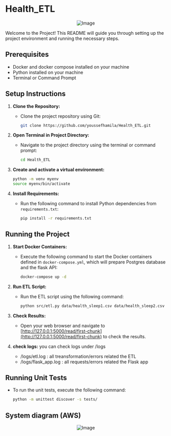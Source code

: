 # Health_ETL
<div align="center">
  <img src="https://github.com/youssefhamila/Health_ETL/assets/84504249/028cae61-13ea-43d7-b4cf-401c7ac65bf8" alt="Image">
</div>

Welcome to the Project! This README will guide you through setting up the project environment and running the necessary steps.

## Prerequisites

- Docker and docker compose installed on your machine
- Python installed on your machine
- Terminal or Command Prompt

## Setup Instructions

1. **Clone the Repository:**
   - Clone the project repository using Git:
     ```bash
     git clone https://github.com/youssefhamila/Health_ETL.git
     ```

2. **Open Terminal in Project Directory:**
   - Navigate to the project directory using the terminal or command prompt:
     ```bash
     cd Health_ETL
     ```
     
3. **Create and activate a virtual environment:**
     ```bash
     python -m venv myenv
     source myenv/bin/activate
     ```

4. **Install Requirements:**
   - Run the following command to install Python dependencies from `requirements.txt`:
     ```bash
     pip install -r requirements.txt
     ```

## Running the Project

1. **Start Docker Containers:**
   - Execute the following command to start the Docker containers defined in `docker-compose.yml`, which will prepare Postgres database and the flask API:
     ```bash
     docker-compose up -d
     ```

2. **Run ETL Script:**
   - Run the ETL script using the following command:
     ```bash
     python src/etl.py data/health_sleep1.csv data/health_sleep2.csv
     ```

3. **Check Results:**
   - Open your web browser and navigate to [http://127.0.0.1:5000/read/first-chunk](http://127.0.0.1:5000/read/first-chunk) to check the results.

4. **check logs:**
    you can check logs under /logs
    - /logs/etl.log : all treansformation/errors related the ETL
    - /logs/flask_app.log : all requests/errors related the Flask app
  
## Running Unit Tests

- To run the unit tests, execute the following command:
  ```bash
  python -m unittest discover -s tests/

## System diagram (AWS)
<div align="center">
  <img src="[https://github.com/youssefhamila/Health_ETL/assets/84504249/13ee99d5-03e7-45b4-86ff-32737f6c3bdd](https://github.com/youssefhamila/Health_ETL/assets/84504249/046dc7ab-786c-46bf-a16e-d11d1c523eaa)https://github.com/youssefhamila/Health_ETL/assets/84504249/046dc7ab-786c-46bf-a16e-d11d1c523eaa" alt="Image">
</div>


